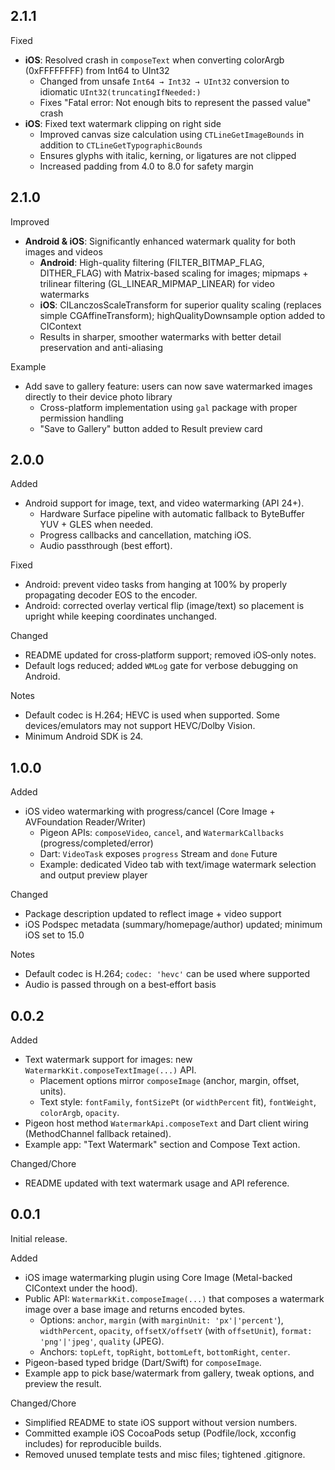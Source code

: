 ## 2.1.1

Fixed
- **iOS**: Resolved crash in `composeText` when converting colorArgb (0xFFFFFFFF) from Int64 to UInt32
  - Changed from unsafe `Int64 → Int32 → UInt32` conversion to idiomatic `UInt32(truncatingIfNeeded:)`
  - Fixes "Fatal error: Not enough bits to represent the passed value" crash
- **iOS**: Fixed text watermark clipping on right side
  - Improved canvas size calculation using `CTLineGetImageBounds` in addition to `CTLineGetTypographicBounds`
  - Ensures glyphs with italic, kerning, or ligatures are not clipped
  - Increased padding from 4.0 to 8.0 for safety margin

## 2.1.0

Improved
- **Android & iOS**: Significantly enhanced watermark quality for both images and videos
  - **Android**: High-quality filtering (FILTER_BITMAP_FLAG, DITHER_FLAG) with Matrix-based scaling for images; mipmaps + trilinear filtering (GL_LINEAR_MIPMAP_LINEAR) for video watermarks
  - **iOS**: CILanczosScaleTransform for superior quality scaling (replaces simple CGAffineTransform); highQualityDownsample option added to CIContext
  - Results in sharper, smoother watermarks with better detail preservation and anti-aliasing

Example
- Add save to gallery feature: users can now save watermarked images directly to their device photo library
  - Cross-platform implementation using `gal` package with proper permission handling
  - "Save to Gallery" button added to Result preview card

## 2.0.0

Added
- Android support for image, text, and video watermarking (API 24+).
  - Hardware Surface pipeline with automatic fallback to ByteBuffer YUV + GLES when needed.
  - Progress callbacks and cancellation, matching iOS.
  - Audio passthrough (best effort).

Fixed
- Android: prevent video tasks from hanging at 100% by properly propagating decoder EOS to the encoder.
- Android: corrected overlay vertical flip (image/text) so placement is upright while keeping coordinates unchanged.

Changed
- README updated for cross‑platform support; removed iOS‑only notes.
- Default logs reduced; added `WMLog` gate for verbose debugging on Android.

Notes
- Default codec is H.264; HEVC is used when supported. Some devices/emulators may not support HEVC/Dolby Vision.
- Minimum Android SDK is 24.

## 1.0.0

Added
- iOS video watermarking with progress/cancel (Core Image + AVFoundation Reader/Writer)
  - Pigeon APIs: `composeVideo`, `cancel`, and `WatermarkCallbacks` (progress/completed/error)
  - Dart: `VideoTask` exposes `progress` Stream and `done` Future
  - Example: dedicated Video tab with text/image watermark selection and output preview player

Changed
- Package description updated to reflect image + video support
- iOS Podspec metadata (summary/homepage/author) updated; minimum iOS set to 15.0

Notes
- Default codec is H.264; `codec: 'hevc'` can be used where supported
- Audio is passed through on a best‑effort basis

## 0.0.2

Added
- Text watermark support for images: new `WatermarkKit.composeTextImage(...)` API.
  - Placement options mirror `composeImage` (anchor, margin, offset, units).
  - Text style: `fontFamily`, `fontSizePt` (or `widthPercent` fit), `fontWeight`, `colorArgb`, `opacity`.
- Pigeon host method `WatermarkApi.composeText` and Dart client wiring (MethodChannel fallback retained).
- Example app: "Text Watermark" section and Compose Text action.

Changed/Chore
- README updated with text watermark usage and API reference.

## 0.0.1

Initial release.

Added
- iOS image watermarking plugin using Core Image (Metal-backed CIContext under the hood).
- Public API: `WatermarkKit.composeImage(...)` that composes a watermark image over a base image and returns encoded bytes.
  - Options: `anchor`, `margin` (with `marginUnit: 'px'|'percent'`), `widthPercent`, `opacity`, `offsetX/offsetY` (with `offsetUnit`), `format: 'png'|'jpeg'`, `quality` (JPEG).
  - Anchors: `topLeft`, `topRight`, `bottomLeft`, `bottomRight`, `center`.
- Pigeon-based typed bridge (Dart/Swift) for `composeImage`.
- Example app to pick base/watermark from gallery, tweak options, and preview the result.

Changed/Chore
- Simplified README to state iOS support without version numbers.
- Committed example iOS CocoaPods setup (Podfile/lock, xcconfig includes) for reproducible builds.
- Removed unused template tests and misc files; tightened .gitignore.
